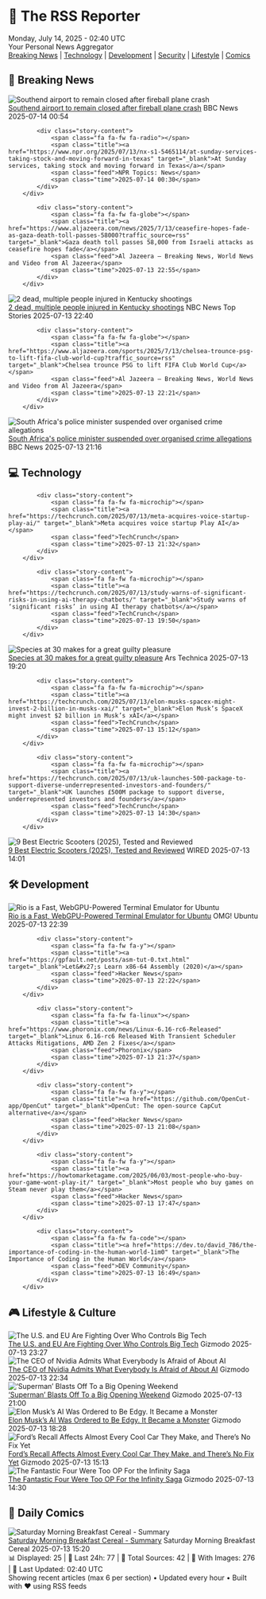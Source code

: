 <!-- Processing 54 RSS feeds at 2025-07-14 02:39:53 UTC -->
<!-- Processing: XKCD -->
<!-- Processing: Saturday Morning Breakfast Cereal -->
<!-- Processing: Poorly Drawn Lines -->
<!-- Processing: Cyanide & Happiness -->
<!-- Processing: Questionable Content -->
<!-- Processing: Girl Genius -->
<!-- Processing: BBC World News -->
<!-- Processing: BBC Breaking News -->
<!-- Processing: NPR News -->
<!-- Processing: Associated Press Breaking -->
<!-- Processing: NBC News Breaking -->
<!-- Processing: The Verge -->
<!-- Processing: Hacker News -->
<!-- Processing: It's FOSS -->
<!-- Processing: OMG! Ubuntu -->
<!-- Processing: Linux.com -->
<!-- Processing: Ubuntu Blog -->
<!-- Processing: Coding Horror -->
<!-- Processing: Kotaku -->
<!-- Processing: Boing Boing -->
<!-- Processing: Krebs on Security -->
<!-- Processing: Schneier on Security -->
<!-- Generated 4 new posts out of 22 feeds processed -->
<div class="newspaper-header">
    <h1 class="newspaper-title">📰 The RSS Reporter</h1>
    <div class="newspaper-date">Monday, July 14, 2025 - 02:40 UTC</div>
    <div class="newspaper-subtitle">Your Personal News Aggregator</div>
</div>

<div class="newspaper-nav">
    <a href="#breaking">Breaking News</a> |
    <a href="#tech">Technology</a> |
    <a href="#dev">Development</a> |
    <a href="#security">Security</a> |
    <a href="#lifestyle">Lifestyle</a> |
    <a href="#webcomics">Comics</a>
</div>

<div class="news-section breaking-news" id="breaking">
<h2 class="section-header">🚨 Breaking News</h2>
<div class="stories-container">
<div class="story">
            <img src="https://ichef.bbci.co.uk/ace/standard/240/cpsprodpb/6f01/live/83204b30-602a-11f0-82b0-07e01aa823d2.jpg" alt="Southend airport to remain closed after fireball plane crash" class="story-image" loading="lazy" onerror="this.style.display='none'">
            <div class="story-content">
                <span class="fa fa-fw fa-flag"></span>
                <span class="title"><a href="https://www.bbc.com/news/articles/c1jw71kjx14o" target="_blank">Southend airport to remain closed after fireball plane crash</a></span>
                <span class="feed">BBC News</span>
                <span class="time">2025-07-14 00:54</span>
            </div>
        </div>
<div class="story">
            
            <div class="story-content">
                <span class="fa fa-fw fa-radio"></span>
                <span class="title"><a href="https://www.npr.org/2025/07/13/nx-s1-5465114/at-sunday-services-taking-stock-and-moving-forward-in-texas" target="_blank">At Sunday services, taking stock and moving forward in Texas</a></span>
                <span class="feed">NPR Topics: News</span>
                <span class="time">2025-07-14 00:30</span>
            </div>
        </div>
<div class="story">
            
            <div class="story-content">
                <span class="fa fa-fw fa-globe"></span>
                <span class="title"><a href="https://www.aljazeera.com/news/2025/7/13/ceasefire-hopes-fade-as-gaza-death-toll-passes-58000?traffic_source=rss" target="_blank">Gaza death toll passes 58,000 from Israeli attacks as ceasefire hopes fade</a></span>
                <span class="feed">Al Jazeera – Breaking News, World News and Video from Al Jazeera</span>
                <span class="time">2025-07-13 22:55</span>
            </div>
        </div>
<div class="story">
            <img src="https://media-cldnry.s-nbcnews.com/image/upload/t_fit_1500w/mpx/2704722219/2025_07/1752448248147_nn_gso_kentucky_shootings_250713_1920x1080-27k6c2.jpg" alt="2 dead, multiple people injured in Kentucky shootings" class="story-image" loading="lazy" onerror="this.style.display='none'">
            <div class="story-content">
                <span class="fa fa-fw fa-broadcast-tower"></span>
                <span class="title"><a href="https://www.nbcnews.com/nightly-news/video/2-dead-multiple-people-injured-in-kentucky-shootings-243144773558" target="_blank">2 dead, multiple people injured in Kentucky shootings</a></span>
                <span class="feed">NBC News Top Stories</span>
                <span class="time">2025-07-13 22:40</span>
            </div>
        </div>
<div class="story">
            
            <div class="story-content">
                <span class="fa fa-fw fa-globe"></span>
                <span class="title"><a href="https://www.aljazeera.com/sports/2025/7/13/chelsea-trounce-psg-to-lift-fifa-club-world-cup?traffic_source=rss" target="_blank">Chelsea trounce PSG to lift FIFA Club World Cup</a></span>
                <span class="feed">Al Jazeera – Breaking News, World News and Video from Al Jazeera</span>
                <span class="time">2025-07-13 22:21</span>
            </div>
        </div>
<div class="story">
            <img src="https://ichef.bbci.co.uk/ace/standard/240/cpsprodpb/3f1a/live/14cec530-602f-11f0-84f9-89e4b88729bf.jpg" alt="South Africa&#x27;s police minister suspended over organised crime allegations" class="story-image" loading="lazy" onerror="this.style.display='none'">
            <div class="story-content">
                <span class="fa fa-fw fa-earth-americas"></span>
                <span class="title"><a href="https://www.bbc.com/news/articles/c8d6lzn733jo" target="_blank">South Africa&#x27;s police minister suspended over organised crime allegations</a></span>
                <span class="feed">BBC News</span>
                <span class="time">2025-07-13 21:16</span>
            </div>
        </div>
</div>
</div>
<div class="news-section tech-news" id="tech">
<h2 class="section-header">💻 Technology</h2>
<div class="stories-container">
<div class="story">
            
            <div class="story-content">
                <span class="fa fa-fw fa-microchip"></span>
                <span class="title"><a href="https://techcrunch.com/2025/07/13/meta-acquires-voice-startup-play-ai/" target="_blank">Meta acquires voice startup Play AI</a></span>
                <span class="feed">TechCrunch</span>
                <span class="time">2025-07-13 21:32</span>
            </div>
        </div>
<div class="story">
            
            <div class="story-content">
                <span class="fa fa-fw fa-microchip"></span>
                <span class="title"><a href="https://techcrunch.com/2025/07/13/study-warns-of-significant-risks-in-using-ai-therapy-chatbots/" target="_blank">Study warns of ‘significant risks’ in using AI therapy chatbots</a></span>
                <span class="feed">TechCrunch</span>
                <span class="time">2025-07-13 19:50</span>
            </div>
        </div>
<div class="story">
            <img src="https://cdn.arstechnica.net/wp-content/uploads/2025/07/speciesTOP-500x500.jpg" alt="Species at 30 makes for a great guilty pleasure" class="story-image" loading="lazy" onerror="this.style.display='none'">
            <div class="story-content">
                <span class="fa fa-fw fa-cog"></span>
                <span class="title"><a href="https://arstechnica.com/culture/2025/07/species-at-30-makes-for-a-great-guilty-pleasure/" target="_blank">Species at 30 makes for a great guilty pleasure</a></span>
                <span class="feed">Ars Technica</span>
                <span class="time">2025-07-13 19:20</span>
            </div>
        </div>
<div class="story">
            
            <div class="story-content">
                <span class="fa fa-fw fa-microchip"></span>
                <span class="title"><a href="https://techcrunch.com/2025/07/13/elon-musks-spacex-might-invest-2-billion-in-musks-xai/" target="_blank">Elon Musk’s SpaceX might invest $2 billion in Musk’s xAI</a></span>
                <span class="feed">TechCrunch</span>
                <span class="time">2025-07-13 15:12</span>
            </div>
        </div>
<div class="story">
            
            <div class="story-content">
                <span class="fa fa-fw fa-microchip"></span>
                <span class="title"><a href="https://techcrunch.com/2025/07/13/uk-launches-500-package-to-support-diverse-underrepresented-investors-and-founders/" target="_blank">UK launches £500M package to support diverse, underrepresented investors and founders</a></span>
                <span class="feed">TechCrunch</span>
                <span class="time">2025-07-13 14:30</span>
            </div>
        </div>
<div class="story">
            <img src="https://media.wired.com/photos/686ec87c2d78d816921763f0/master/pass/The%20Best%20Electric%20Scooters.png" alt="9 Best Electric Scooters (2025), Tested and Reviewed" class="story-image" loading="lazy" onerror="this.style.display='none'">
            <div class="story-content">
                <span class="fa fa-fw fa-bolt"></span>
                <span class="title"><a href="https://www.wired.com/gallery/best-electric-scooters/" target="_blank">9 Best Electric Scooters (2025), Tested and Reviewed</a></span>
                <span class="feed">WIRED</span>
                <span class="time">2025-07-13 14:01</span>
            </div>
        </div>
</div>
</div>
<div class="news-section dev-news" id="dev">
<h2 class="section-header">🛠️ Development</h2>
<div class="stories-container">
<div class="story">
            <img src="https://i0.wp.com/www.omgubuntu.co.uk/wp-content/uploads/2025/07/rio-terminal.jpg?resize=406%2C232&amp;ssl=1" alt="Rio is a Fast, WebGPU-Powered Terminal Emulator for Ubuntu" class="story-image" loading="lazy" onerror="this.style.display='none'">
            <div class="story-content">
                <span class="fa fa-fw fa-ubuntu"></span>
                <span class="title"><a href="https://www.omgubuntu.co.uk/2025/07/rio-terminal-emulator-ubuntu" target="_blank">Rio is a Fast, WebGPU-Powered Terminal Emulator for Ubuntu</a></span>
                <span class="feed">OMG! Ubuntu</span>
                <span class="time">2025-07-13 22:39</span>
            </div>
        </div>
<div class="story">
            
            <div class="story-content">
                <span class="fa fa-fw fa-y"></span>
                <span class="title"><a href="https://gpfault.net/posts/asm-tut-0.txt.html" target="_blank">Let&#x27;s Learn x86-64 Assembly (2020)</a></span>
                <span class="feed">Hacker News</span>
                <span class="time">2025-07-13 22:22</span>
            </div>
        </div>
<div class="story">
            
            <div class="story-content">
                <span class="fa fa-fw fa-linux"></span>
                <span class="title"><a href="https://www.phoronix.com/news/Linux-6.16-rc6-Released" target="_blank">Linux 6.16-rc6 Released With Transient Scheduler Attacks Mitigations, AMD Zen 2 Fixes</a></span>
                <span class="feed">Phoronix</span>
                <span class="time">2025-07-13 21:37</span>
            </div>
        </div>
<div class="story">
            
            <div class="story-content">
                <span class="fa fa-fw fa-y"></span>
                <span class="title"><a href="https://github.com/OpenCut-app/OpenCut" target="_blank">OpenCut: The open-source CapCut alternative</a></span>
                <span class="feed">Hacker News</span>
                <span class="time">2025-07-13 21:08</span>
            </div>
        </div>
<div class="story">
            
            <div class="story-content">
                <span class="fa fa-fw fa-y"></span>
                <span class="title"><a href="https://howtomarketagame.com/2025/06/03/most-people-who-buy-your-game-wont-play-it/" target="_blank">Most people who buy games on Steam never play them</a></span>
                <span class="feed">Hacker News</span>
                <span class="time">2025-07-13 17:47</span>
            </div>
        </div>
<div class="story">
            
            <div class="story-content">
                <span class="fa fa-fw fa-code"></span>
                <span class="title"><a href="https://dev.to/david_786/the-importance-of-coding-in-the-human-world-1im0" target="_blank">The Importance of Coding in the Human World</a></span>
                <span class="feed">DEV Community</span>
                <span class="time">2025-07-13 16:49</span>
            </div>
        </div>
</div>
</div>
<div class="news-section lifestyle-news" id="lifestyle">
<h2 class="section-header">🎮 Lifestyle & Culture</h2>
<div class="stories-container">
<div class="story">
            <img src="https://gizmodo.com/app/uploads/2025/05/Donald-Trump-alabama-may-1-2025.jpg" alt="The U.S. and EU Are Fighting Over Who Controls Big Tech" class="story-image" loading="lazy" onerror="this.style.display='none'">
            <div class="story-content">
                <span class="fa fa-fw fa-computer"></span>
                <span class="title"><a href="https://gizmodo.com/the-u-s-and-eu-are-fighting-over-who-controls-big-tech-2000628704" target="_blank">The U.S. and EU Are Fighting Over Who Controls Big Tech</a></span>
                <span class="feed">Gizmodo</span>
                <span class="time">2025-07-13 23:27</span>
            </div>
        </div>
<div class="story">
            <img src="https://gizmodo.com/app/uploads/2025/01/Nvidia-CEO-Jensen-Huang-RTX-50-Series-GPU-1.jpg" alt="The CEO of Nvidia Admits What Everybody Is Afraid of About AI" class="story-image" loading="lazy" onerror="this.style.display='none'">
            <div class="story-content">
                <span class="fa fa-fw fa-computer"></span>
                <span class="title"><a href="https://gizmodo.com/the-ceo-of-nvidia-admits-what-everybody-is-afraid-of-about-ai-2000628701" target="_blank">The CEO of Nvidia Admits What Everybody Is Afraid of About AI</a></span>
                <span class="feed">Gizmodo</span>
                <span class="time">2025-07-13 22:34</span>
            </div>
        </div>
<div class="story">
            <img src="https://gizmodo.com/app/uploads/2025/07/james-gunn-superman-david-corenswet.jpg" alt="‘Superman’ Blasts Off To a Big Opening Weekend" class="story-image" loading="lazy" onerror="this.style.display='none'">
            <div class="story-content">
                <span class="fa fa-fw fa-computer"></span>
                <span class="title"><a href="https://gizmodo.com/superman-blasts-off-to-a-big-opening-weekend-2000628686" target="_blank">‘Superman’ Blasts Off To a Big Opening Weekend</a></span>
                <span class="feed">Gizmodo</span>
                <span class="time">2025-07-13 21:00</span>
            </div>
        </div>
<div class="story">
            <img src="https://gizmodo.com/app/uploads/2024/08/grok-x-twitter-image.jpg" alt="Elon Musk’s AI Was Ordered to Be Edgy. It Became a Monster" class="story-image" loading="lazy" onerror="this.style.display='none'">
            <div class="story-content">
                <span class="fa fa-fw fa-computer"></span>
                <span class="title"><a href="https://gizmodo.com/elon-musks-ai-was-ordered-to-be-edgy-it-became-a-monster-2000628691" target="_blank">Elon Musk’s AI Was Ordered to Be Edgy. It Became a Monster</a></span>
                <span class="feed">Gizmodo</span>
                <span class="time">2025-07-13 18:28</span>
            </div>
        </div>
<div class="story">
            <img src="https://gizmodo.com/app/uploads/2024/09/A-Ford-F-150-on-a-sales-lot-in-Miami.jpg" alt="Ford’s Recall Affects Almost Every Cool Car They Make, and There’s No Fix Yet" class="story-image" loading="lazy" onerror="this.style.display='none'">
            <div class="story-content">
                <span class="fa fa-fw fa-computer"></span>
                <span class="title"><a href="https://gizmodo.com/fords-recall-affects-almost-every-cool-car-they-make-and-theres-no-fix-yet-2000628676" target="_blank">Ford’s Recall Affects Almost Every Cool Car They Make, and There’s No Fix Yet</a></span>
                <span class="feed">Gizmodo</span>
                <span class="time">2025-07-13 15:13</span>
            </div>
        </div>
<div class="story">
            <img src="https://gizmodo.com/app/uploads/2025/06/fantastic-four-newhed.jpg" alt="The Fantastic Four Were Too OP For the Infinity Saga" class="story-image" loading="lazy" onerror="this.style.display='none'">
            <div class="story-content">
                <span class="fa fa-fw fa-computer"></span>
                <span class="title"><a href="https://gizmodo.com/the-fantastic-four-were-too-op-for-the-infinity-saga-2000628605" target="_blank">The Fantastic Four Were Too OP For the Infinity Saga</a></span>
                <span class="feed">Gizmodo</span>
                <span class="time">2025-07-13 14:30</span>
            </div>
        </div>
</div>
</div>
<div class="news-section webcomics-section" id="webcomics">
<h2 class="section-header">🎨 Daily Comics</h2>
<div class="stories-container">
<div class="story">
            <img src="https://www.smbc-comics.com/comics/1752300534-20250713.png" alt="Saturday Morning Breakfast Cereal - Summary" class="story-image" loading="lazy" onerror="this.style.display='none'">
            <div class="story-content">
                <span class="fa fa-fw fa-smile"></span>
                <span class="title"><a href="https://www.smbc-comics.com/comic/summary" target="_blank">Saturday Morning Breakfast Cereal - Summary</a></span>
                <span class="feed">Saturday Morning Breakfast Cereal</span>
                <span class="time">2025-07-13 15:20</span>
            </div>
        </div>
</div>
</div>

<div class="newspaper-footer">
    <div class="stats">
        📊 Displayed: 25 | 📅 Last 24h: 77 | 📡 Total Sources: 42 | 📸 With Images: 276 |
        🔄 Last Updated: 02:40 UTC
    </div>
    <div class="footer-note">
        Showing recent articles (max 6 per section) • Updated every hour • Built with ❤️ using RSS feeds
    </div>
</div>
